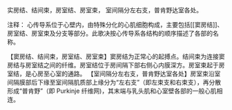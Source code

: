 实房结、结间束，房室结、房室束，
室间隔分左右支，普肯野达室各处。

注释：
心传导系位于心壁内，由特殊分化的心肌细胞构成，主要包括[[窦房结]]、房室结、房室束及分支等部分。此歌决按心传导系各结构的顺序描述了各部的名称。

【窦房结、结间束，房室结、房室束】窦房结为正常心的起搏点。结间束为连接窦房结与房室结之间的纤维。房室结位于房间隔下部右侧心内膜深方。房室束起于房室结，是心房至心室的通路。
【室间隔分左右支，普肯野达室各处】房室束沿室间隔膜部后下缘至室间隔肌质部上缘分为“左右支”（即左束支和右束支），再分散形成“普肯野”（即 Purkinje 纤维网)，其末端与乳头肌和心室壁各部的一般心肌相连。
